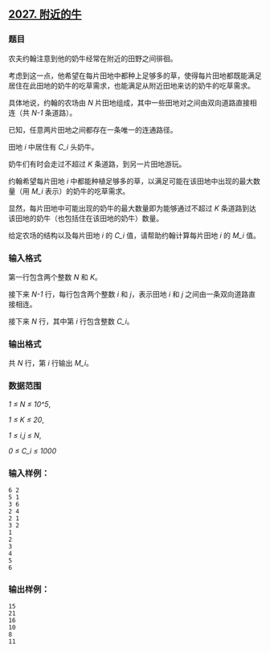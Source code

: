 ## [2027. 附近的牛](https://www.acwing.com/problem/content/2029/)

### 题目

农夫约翰注意到他的奶牛经常在附近的田野之间徘徊。

考虑到这一点，他希望在每片田地中都种上足够多的草，使得每片田地都既能满足居住在此田地的奶牛的吃草需求，也能满足从附近田地来访的奶牛的吃草需求。

具体地说，约翰的农场由 *N* 片田地组成，其中一些田地对之间由双向道路直接相连（共 *N-1* 条道路）。

已知，任意两片田地之间都存在一条唯一的连通路径。

田地 *i* 中居住有 *C_i* 头奶牛。

奶牛们有时会走过不超过 *K* 条道路，到另一片田地游玩。

约翰希望每片田地 *i* 中都能种植足够多的草，以满足可能在该田地中出现的最大数量（用 *M_i* 表示）的奶牛的吃草需求。

显然，每片田地中可能出现的奶牛的最大数量即为能够通过不超过 *K* 条道路到达该田地的奶牛（也包括住在该田地的奶牛）数量。

给定农场的结构以及每片田地 *i* 的 *C_i* 值，请帮助约翰计算每片田地 *i* 的 *M_i* 值。

### 输入格式

第一行包含两个整数 *N* 和 *K*。

接下来 *N-1* 行，每行包含两个整数 *i* 和 *j*，表示田地 *i* 和 *j* 之间由一条双向道路直接相连。

接下来 *N* 行，其中第 *i* 行包含整数 *C_i*。

### 输出格式

共 *N* 行，第 *i* 行输出 *M_i*。

### 数据范围

*1 ≤ N ≤ 10^5*,

*1 ≤ K ≤ 20*,

*1 ≤ i,j ≤ N*,

*0 ≤ C_i ≤ 1000*

### 输入样例：

```
6 2
5 1
3 6
2 4
2 1
3 2
1
2
3
4
5
6
```

### 输出样例：

```
15
21
16
10
8
11
```

